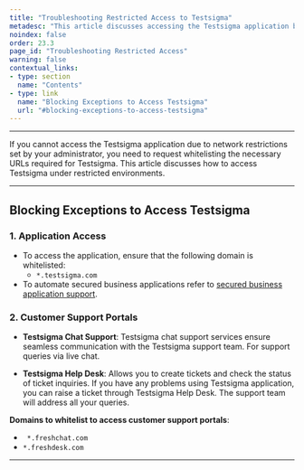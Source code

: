 ```yaml
---
title: "Troubleshooting Restricted Access to Testsigma"
metadesc: "This article discusses accessing the Testsigma application by whitelisting the necessary URLs, if you have network restrictions set by your administrator"
noindex: false
order: 23.3
page_id: "Troubleshooting Restricted Access"
warning: false
contextual_links:
- type: section
  name: "Contents"
- type: link
  name: "Blocking Exceptions to Access Testsigma"
  url: "#blocking-exceptions-to-access-testsigma"
---
```


---

If you cannot access the Testsigma application due to network restrictions set by your administrator, you need to request whitelisting the necessary URLs required for Testsigma. This article discusses how to access Testsigma under restricted environments. 

---

## **Blocking Exceptions to Access Testsigma**

### **1. Application Access**

- To access the application, ensure that the following domain is whitelisted:
    - ``` *.testsigma.com ```
- To automate secured business applications refer to [secured business application support](https://testsigma.com/docs/troubleshooting/setup/prerequisites-for-cloud-executions/). 


### **2. Customer Support Portals**

- **Testsigma Chat Support**: Testsigma chat support services ensure seamless communication with the Testsigma support team. For support queries via live chat.

- **Testsigma Help Desk**: Allows you to create tickets and check the status of ticket inquiries. If you have any problems using Testsigma application, you can raise a ticket through Testsigma Help Desk. The support team will address all your queries.

**Domains to whitelist to access customer support portals**:
- ``` *.freshchat.com```
- ```*.freshdesk.com```

---
